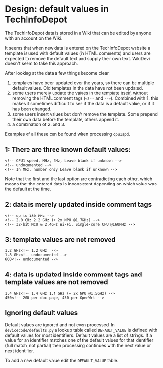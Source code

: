 # Design: default values in TechInfoDepot

The TechInfoDepot data is stored in a Wiki that can be edited by anyone with an
account on the Wiki.

It seems that when new data is entered on the TechInfoDepot website a template
is used with default values (in HTML comments) and users are expected to remove
the default text and supply their own text. WikiDevi doesn't seem to take this
approach.

After looking at the data a few things become clear:

1. templates have been updated over the years, so there can be multiple default
   values. Old templates in the data have not been updated.
2. some users merely update the values in the template itself, without removing
   the HTML comment tags (`<!--` and `-->`). Combined with 1. this makes it
   sometimes difficult to see if the data is a default value, or if it has been
   changed.
3. some users insert values but don't remove the template. Some prepend their
   own data before the template, others append it.
4. a combination of 2. and 3.

Examples of all these can be found when processing `cpu1spd`.

## 1: There are three known default values:

```
<!-- CPU1 speed, MHz, GHz, Leave blank if unknown -->
<!-- undocumented -->
<!-- In MHz, number only Leave blank if unknown -->
```

Note that the first and the last option are contradicting each other, which
means that the entered data is inconsistent depending on which value was the
default at the time.

## 2: data is merely updated inside comment tags

```
<!-- up to 180 MHz -->
<!-- 2.0 GHz 2.2 GHz (+ 2x NPU @1.7GHz) -->
<!-- 32-bit MCU & 2.4GHz Wi-Fi, Single-core CPU @160MHz -->
```

## 3: template values are not removed

```
1.2 GHz<!-- 1.2 GHz  -->
1.8 GHz<!-- undocumented -->
600<!-- undocumented -->
```

## 4: data is updated inside comment tags and template values are not removed

```
1.4 GHz<!-- 1.4 GHz 1.4 GHz (+ 2x NPU @1.5GHz) -->
450<!-- 200 per doc page, 450 per OpenWrt -->
```

## Ignoring default values

Default values are ignored and not even processed. In `devicecode/defaults.py`
a lookup table called `DEFAULT_VALUE` is defined with default values for most
identifiers. Default values are a list of strings. If a value for an identifier
matches one of the default values for that identifier (full match, not partial)
then processing continues with the next value or next identifier.

To add a new default value edit the `DEFAULT_VALUE` table.
